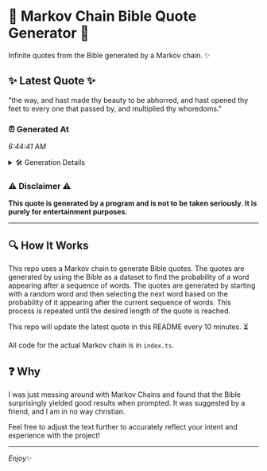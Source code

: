# 📖 Markov Chain Bible Quote Generator 📖

Infinite quotes from the Bible generated by a Markov chain. ✨

## ✨ Latest Quote ✨
"the way, and hast made thy beauty to be abhorred, and hast opened thy feet to every one that passed by, and multiplied thy whoredoms."

### ⏰ Generated At
*6:44:41 AM*

<details>
    <summary>🛠️ Generation Details</summary>
    <p>
        <strong>🌱 Seed:</strong> the<br>
        <strong>🔄 Iterations:</strong> 24<br>
        <strong>📜 Context History:</strong><br>[ the ]: way,<br>[ the, way, ]: and<br>[ the, way,, and ]: hast<br>[ the, way,, and, hast ]: made<br>[ the, way,, and, hast, made ]: thy<br>[ the, way,, and, hast, made, thy ]: beauty<br>[ way,, and, hast, made, thy, beauty ]: to<br>[ and, hast, made, thy, beauty, to ]: be<br>[ hast, made, thy, beauty, to, be ]: abhorred,<br>[ made, thy, beauty, to, be, abhorred, ]: and<br>[ thy, beauty, to, be, abhorred,, and ]: hast<br>[ beauty, to, be, abhorred,, and, hast ]: opened<br>[ to, be, abhorred,, and, hast, opened ]: thy<br>[ be, abhorred,, and, hast, opened, thy ]: feet<br>[ abhorred,, and, hast, opened, thy, feet ]: to<br>[ and, hast, opened, thy, feet, to ]: every<br>[ hast, opened, thy, feet, to, every ]: one<br>[ opened, thy, feet, to, every, one ]: that<br>[ thy, feet, to, every, one, that ]: passed<br>[ feet, to, every, one, that, passed ]: by,<br>[ to, every, one, that, passed, by, ]: and<br>[ every, one, that, passed, by,, and ]: multiplied<br>[ one, that, passed, by,, and, multiplied ]: thy<br>[ that, passed, by,, and, multiplied, thy ]: whoredoms.<br>
    </p>
</details>

### ⚠️ Disclaimer ⚠️
**This quote is generated by a program and is not to be taken seriously. It is purely for entertainment purposes.**

---

## 🔍 How It Works

This repo uses a Markov chain to generate Bible quotes. The quotes are generated by using the Bible as a dataset to find the probability of a word appearing after a sequence of words. The quotes are generated by starting with a random word and then selecting the next word based on the probability of it appearing after the current sequence of words. This process is repeated until the desired length of the quote is reached.

This repo will update the latest quote in this README every 10 minutes. ⏳

All code for the actual Markov chain is in `index.ts`.

## ❓ Why

I was just messing around with Markov Chains and found that the Bible surprisingly yielded good results when prompted. 
It was suggested by a friend, and I am in no way christian.

Feel free to adjust the text further to accurately reflect your intent and experience with the project!

---

*Enjoy*✨
